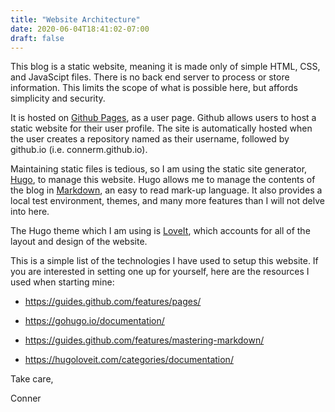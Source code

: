 ```yaml
---
title: "Website Architecture"
date: 2020-06-04T18:41:02-07:00
draft: false
---
```

This blog is a static website, meaning it is made only of simple HTML,
CSS, and JavaScipt files. There is no back end server to process or
store information. This limits the scope of what is possible here, but
affords simplicity and security.

It is hosted on [Github Pages](https://pages.github.com/), as a user
page. Github allows users to host a static website for their user
profile. The site is automatically hosted when the user creates a
repository named as their username, followed by github.io (i.e.
connerm.github.io).

Maintaining static files is tedious, so I am using the static site
generator, [Hugo](https://gohugo.io/), to manage this website. Hugo
allows me to manage the contents of the blog in
[Markdown](https://daringfireball.net/projects/markdown/syntax), an easy
to read mark-up language. It also provides a local test environment,
themes, and many more features than I will not delve into here.

The Hugo theme which I am using is [LoveIt](https://hugoloveit.com/),
which accounts for all of the layout and design of the website.

This is a simple list of the technologies I have used to setup this
website. If you are interested in setting one up for yourself, here are
the resources I used when starting mine:

-   <https://guides.github.com/features/pages/>

-   <https://gohugo.io/documentation/>

-   <https://guides.github.com/features/mastering-markdown/>

-   <https://hugoloveit.com/categories/documentation/>

Take care,

Conner
